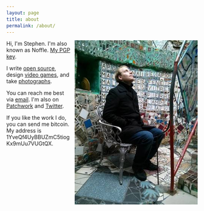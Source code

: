 ```yaml
---
layout: page
title: about
permalink: /about/
---
```


<img style="float: right; margin-left: 10px;" src="/static/me7_normal.jpg"/>

Hi, I'm Stephen. I'm also known as Noffle. [My PGP
key](http://eight45.net/pgp.asc).

I write [open source](https://github.com/noffle), design [video games](http://www.stephenwhitmore.com), and take [photographs](https://500px.com/stephenwhitmore).

You can reach me best via [email](mailto:sww@eight45.net). I'm also on
[Patchwork](http://ssbc.github.io/patchwork/) and
[Twitter](https:/twitter.com/noffle).

If you like the work I do, you can send me bitcoin. My address is
1YveQf4UyBBUZmC5tiogKx9mUu7VUGtQX.
